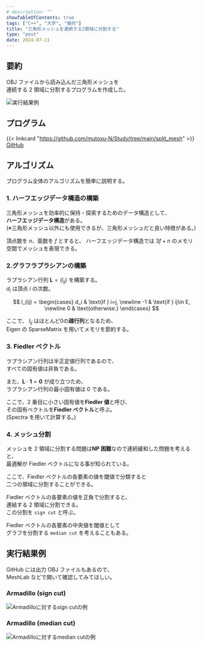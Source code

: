 ```yaml
---
# description: ""
showTableOfContents: true
tags: ["C++", "大学", "幾何"]
title: "三角形メッシュを連続する2領域に分割する"
type: "post"
date: 2024-07-11
---
```


## 要約

OBJ ファイルから読み込んだ三角形メッシュを\
連続する 2 領域に分割するプログラムを作成した。

![実行結果例](/Portfolio/images/posts/split_mesh/squirrel_med.png)

## プログラム

{{< linkcard "https://github.com/mutoxu-N/Study/tree/main/split_mesh" >}}
[GitHub](https://github.com/mutoxu-N/Study/tree/main/split_mesh)

## アルゴリズム

プログラム全体のアルゴリズムを簡単に説明する。

### 1. ハーフエッジデータ構造の構築

三角形メッシュを効率的に保持・探索するためのデータ構造として、\
**ハーフエッジデータ構造**がある。\
(※三角形メッシュ以外にも使用できるが、三角形メッシュだと良い特徴がある。)

頂点数を $n$、面数を $f$ とすると、
ハーフエッジデータ構造では $3f + n$ のメモリ空間でメッシュを表現できる。

### 2.グラフラプラシアンの構築

ラプラシアン行列 $\boldsymbol{L} = (l_{ij})$ を構築する。\
$d_i$ は頂点 $i$ の次数。

$$
l_{ij} =
\begin{cases}
    d_i & \text{if } i=j, \newline
    -1 & \text{if } ij\in E, \newline
    0 & \text{otherwise.}
\end{cases}
$$

ここで、 $l_{ij}$ はほとんど$0$の**疎行列**となるため、\
Eigen の SparseMatrix を用いてメモリを節約する。

### 3. Fiedler ベクトル

ラプラシアン行列は半正定値行列であるので、\
すべての固有値は非負である。

また、$\boldsymbol{L}\cdot \boldsymbol{1} = \boldsymbol{0}$ が成り立つため、\
ラプラシアン行列の最小固有値は $0$ である。

ここで、2 番目に小さい固有値を**Fiedler 値**と呼び、\
その固有ベクトルを**Fiedler ベクトル**と呼ぶ。\
(Spectra を用いて計算する。)

### 4. メッシュ分割

メッシュを 2 領域に分割する問題は**NP 困難**なので連続緩和した問題を考えると、\
最適解が Fiedler ベクトルになる事が知られている。

ここで、Fiedler ベクトルの各要素の値を閾値で分類すると\
二つの領域に分割することができる。

Fiedler ベクトルの各要素の値を正負で分割すると、\
連結する 2 領域に分割できる。\
この分割を `sign cut` と呼ぶ。

Fiedler ベクトルの各要素の中央値を閾値として\
グラフを分割する `median cut` を考えることもある。

## 実行結果例

GitHub には出力 OBJ ファイルもあるので、\
MeshLab などで開いて確認してみてほしい。

### Armadillo (sign cut)

![Armadilloに対するsign cutの例](/Portfolio/images/posts/split_mesh/armadillo_sign.png)

### Armadillo (median cut)

![Armadilloに対するmedian cutの例](/Portfolio/images/posts/split_mesh/armadillo_med.png)
